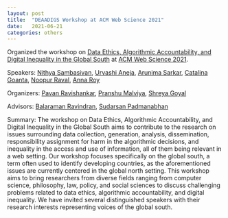 ```yaml
---
layout: post
title:  "DEAADIGS Workshop at ACM Web Science 2021"
date:   2021-06-21
categories: others
---
```


Organized the workshop on [Data Ethics, Algorithmic Accountability, and Digital Inequality in the Global South](https://sites.google.com/view/deaadigs) at [ACM Web Science 2021](https://websci21.webscience.org).

Speakers: [Nithya Sambasivan](https://nithyasambasivan.com), [Urvashi Aneja](https://tandemresearch.org/people), [Arunima Sarkar](https://www.weforum.org/agenda/authors/arunima-sarkar), [Catalina Goanta](https://www.maastrichtuniversity.nl/catalina.goanta), [Noopur Raval](https://noopur.xyz), [Anna Roy](https://www.indiascienceandtechnology.gov.in/listingpage/anna-roy)

Organizers: [Pavan Ravishankar](https://sites.google.com/view/pavanravishankar/home), [Pranshu Malviya](https://pranshu28.github.io), [Shreya Goyal](https://sgoyal28.github.io)

Advisors: [Balaraman Ravindran](http://www.cse.iitm.ac.in/~ravi/), [Sudarsan Padmanabhan](https://hss.iitm.ac.in/team-members/sudarsan-p/) 

Summary: The workshop on Data Ethics, Algorithmic Accountability, and Digital Inequality in the Global South aims to contribute to the research on issues surrounding data collection, generation, analysis, dissemination, responsibility assignment for harm in the algorithmic decisions, and inequality in the access and use of information, all of them being relevant in a web setting. Our workshop focuses specifically on the global south, a term often used to identify developing countries, as the aforementioned issues are currently centered in the global north setting. This workshop aims to bring researchers from diverse fields ranging from computer science, philosophy, law, policy, and social sciences to discuss challenging problems related to data ethics, algorithmic accountability, and digital inequality. We have invited several distinguished speakers with their research interests representing voices of the global south.

